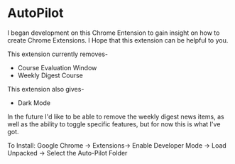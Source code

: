 # AutoPilot

I began development on this Chrome Entension to gain insight on how to create Chrome Extensions. I Hope that this extension can be helpful to you.

This extension currently removes-
* Course Evaluation Window
* Weekly Digest Course

This extension also gives-
* Dark Mode

In the future I'd like to be able to remove the weekly digest news items, as well as the ability to toggle specific features, but for now this is what I've got.

To Install:
Google Chrome -> Extensions-> Enable Developer Mode -> Load Unpacked -> Select the Auto-Pilot Folder
